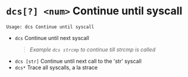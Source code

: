 <!-- TITLE: dcs -->

#  `dcs[?] <num>` Continue until syscall


```text
Usage: dcs Continue until syscall
```


- `dcs` Continue until next syscall
   > _Example `dcs strcmp` to continue till strcmp is called_ 
- `dcs [str]` Continue until next call to the 'str' syscall
- `dcs*` Trace all syscalls, a la strace

<p hidden>dcs dcs*</p>